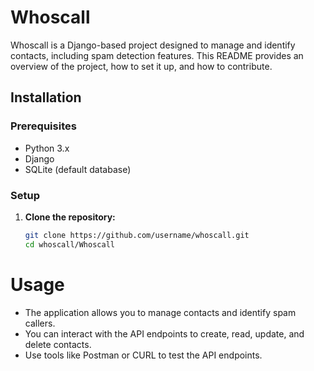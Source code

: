 # Whoscall

Whoscall is a Django-based project designed to manage and identify contacts, including spam detection features. This README provides an overview of the project, how to set it up, and how to contribute.


## Installation

### Prerequisites

- Python 3.x
- Django
- SQLite (default database)

### Setup

1. **Clone the repository:**

   ```sh
   git clone https://github.com/username/whoscall.git
   cd whoscall/Whoscall

# Usage 
- The application allows you to manage contacts and identify spam callers.
- You can interact with the API endpoints to create, read, update, and delete contacts.
- Use tools like Postman or CURL to test the API endpoints.


